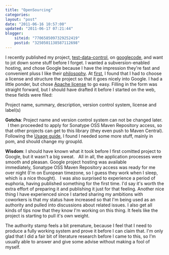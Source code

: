 ```yaml
---
title: "OpenSourcing"
categories: 
layout: "post"
date: "2011-06-16 10:57:00"
updated: "2011-06-17 07:21:44"
blogger:
    siteid: "7706585097329252419"
    postid: "3250501138587112698"
---
```



I recently published my project, <a href="http://code.google.com/p/test-data-control">test-data-control</a>, on <a href="http://code.google.com/intl/no/projecthosting/">googlecode</a>, and want to jot down some stuff before I forget.
I wanted a subversion-enabled hosting, and chose Google because I have the impression they're fast and convenient pluss I like their <a href="http://code.google.com/p/support/wiki/MakingHostingBetter">philosophy</a>.
At <a href="http://code.google.com/p/support/wiki/GettingStarted">first</a>, I found that I had to choose a license and structure the project so that it goes nicely into Google. I had a little ponder, but chose <a href="http://www.apache.org/licenses/">Apache license</a> to go easy.
Filling in the form was straight forward, but I should have drafted it before I started on the web, these fields were filed:

Project name, summary, description, version control system, license and label(s)

**Gotcha**: Project name and version control system can not be changed later.
 
I then proceeded to apply for Sonatype OSS Maven Repository access, so that other projects can get to this library (they even push to Maven Central). Following the <a href="https://docs.sonatype.org/display/Repository/Sonatype+OSS+Maven+Repository+Usage+Guide">Usage guide</a>, I found I needed some more stuff, mainly in pom, and should change my groupId.

**Wisdom**: I should have known what it took before I first comitted project to Google, but it wasn't a big sweat.
 
All in all, the application processes were smooth and pleasan. Google project hosting was available immediately, Sonatype OSS Maven Repository access was ready for me over night (I'm on European timezone, so I guess they work when I sleep, which is a nice thought).
 
I was also surprised to experience a period of euphoria, having published something for the first time. I'd say it's worth the extra effort of preparing it and publishing it just for that feeling. Another nice thing I have experienced since I started sharing my ambitions with coworkers is that my status have increased so that I'm being used as an authority and pulled into discussions about related issues. I also get all kinds of tips now that they know I'm working on this thing. It feels like the project is starting to pull it's own weight.

The authority stamp feels a bit premature, because I feel that I need to produce a fully working system and prove it before I can claim that. I'm only glad that I did a fair bit of literature research before I came to this, so I'm usually able to answer and give some advise without making a fool of myself.
